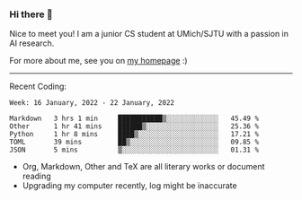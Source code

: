 ### Hi there 👋

Nice to meet you! I am a junior CS student at UMich/SJTU with a passion in AI research. 

For more about me, see you on [my homepage](https://jiayipan.me) :)

---

Recent Coding:
<!--START_SECTION:waka-->
```text
Week: 16 January, 2022 - 22 January, 2022

Markdown   3 hrs 1 min     ███████████▒░░░░░░░░░░░░░   45.49 % 
Other      1 hr 41 mins    ██████▒░░░░░░░░░░░░░░░░░░   25.36 % 
Python     1 hr 8 mins     ████▒░░░░░░░░░░░░░░░░░░░░   17.21 % 
TOML       39 mins         ██▒░░░░░░░░░░░░░░░░░░░░░░   09.85 % 
JSON       5 mins          ▒░░░░░░░░░░░░░░░░░░░░░░░░   01.31 % 
```
<!--END_SECTION:waka-->
- Org, Markdown, Other and TeX are all literary works or document reading
- Upgrading my computer recently, log might be inaccurate
